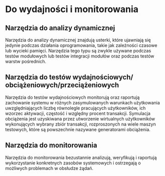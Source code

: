# Do wydajności i monitorowania

## **Narzędzia do analizy dynamicznej**

Narzędzia do analizy dynamicznej znajdują usterki, które ujawniają się jedynie podczas działania oprogramowania, takie jak zależności czasowe lub wycieki pamięci. Narzędzia tego typu są zwykle używane podczas testów modułowych lub testów integracji modułów oraz podczas testów warstw pośrednich.

## **Narzędzia do testów wydajnościowych/ obciążeniowych/przeciążeniowych**

Narzędzia do testów wydajnościowych monitorują oraz raportują zachowanie systemu w różnych zasymulowanych warunkach użytkowania uwzględniających liczbę równolegle pracujących użytkowników, ich wzorzec aktywacji, częstość i względny procent transakcji. Symulacja obciążenia jest uzyskiwana przez utworzenie wirtualnych użytkowników wykonujących wybrany zbiór transakcji, rozproszonych na wiele maszyn testowych, które są powszechnie nazywane generatorami obciążenia.

## **Narzędzia do monitorowania**

Narzędzia do monitorowania bezustannie analizują, weryfikują i raportują wykorzystanie konkretnych zasobów systemowych i ostrzegają o możliwych problemach w obsłudze żądań.

